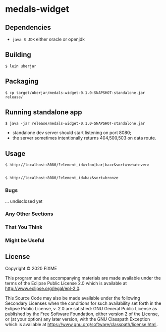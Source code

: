 # medals-widget

## Dependencies

- `java 8 JDK` either oracle or openjdk

## Building

    $ lein uberjar

## Packaging

    $ cp target/uberjar/medals-widget-0.1.0-SNAPSHOT-standalone.jar release/

## Running standalone app

    $ java -jar release/medals-widget-0.1.0-SNAPSHOT-standalone.jar


- standalone dev server should start listening on port 8080;
- the server sometimes intentionally returns 404,500,503 on data route.

## Usage

    $ http://localhost:8080/?element_id=<foo|bar|baz>&sort=<whatever>


    $ http://localhost:8080/?element_id=baz&sort=bronze


### Bugs

... undisclosed yet

### Any Other Sections
### That You Think
### Might be Useful

## License

Copyright © 2020 FIXME

This program and the accompanying materials are made available under the
terms of the Eclipse Public License 2.0 which is available at
http://www.eclipse.org/legal/epl-2.0.

This Source Code may also be made available under the following Secondary
Licenses when the conditions for such availability set forth in the Eclipse
Public License, v. 2.0 are satisfied: GNU General Public License as published by
the Free Software Foundation, either version 2 of the License, or (at your
option) any later version, with the GNU Classpath Exception which is available
at https://www.gnu.org/software/classpath/license.html.
